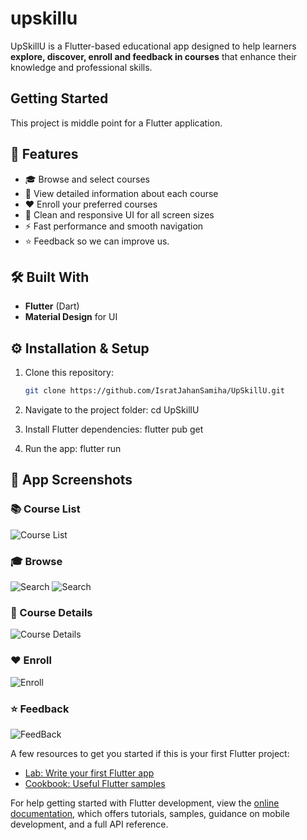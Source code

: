 # upskillu

UpSkillU is a Flutter-based educational app designed to help learners **explore, discover,  enroll and feedback in courses** that enhance their knowledge and professional skills.

## Getting Started

This project is middle point for a Flutter application.

## 🚀 Features
- 🎓 Browse and select courses   
- 📖 View detailed information about each course  
- ❤️ Enroll your preferred courses  
- 🌈 Clean and responsive UI for all screen sizes  
- ⚡ Fast performance and smooth navigation
- ⭐ Feedback so we can improve us.

## 🛠️ Built With
- **Flutter** (Dart)  
- **Material Design** for UI

## ⚙️ Installation & Setup

1. Clone this repository:
   ```bash
   git clone https://github.com/IsratJahanSamiha/UpSkillU.git

2. Navigate to the project folder:
   cd UpSkillU

3. Install Flutter dependencies:
  flutter pub get
  
4. Run the app:
  flutter run


## 📱 App Screenshots


### 📚 Course List
![Course List](assets/screenshot/coursepage.PNG)

### 🎓 Browse
![Search](assets/screenshot/search.PNG)
![Search](assets/screenshot/searchnone.PNG)

### 📖 Course Details
![Course Details](assets/screenshot/course_details.PNG)

### ❤️ Enroll
![Enroll](assets/screenshot/enrolled.PNG)

### ⭐ Feedback
![FeedBack](assets/screenshot/feedback_section.PNG)



A few resources to get you started if this is your first Flutter project:

- [Lab: Write your first Flutter app](https://docs.flutter.dev/get-started/codelab)
- [Cookbook: Useful Flutter samples](https://docs.flutter.dev/cookbook)

For help getting started with Flutter development, view the
[online documentation](https://docs.flutter.dev/), which offers tutorials,
samples, guidance on mobile development, and a full API reference.
